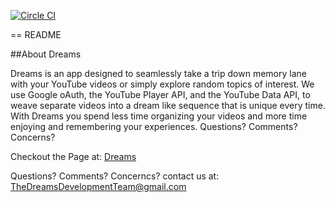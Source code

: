 [![Circle CI](https://circleci.com/gh/unknownbreaker/dreams.svg?style=svg)](https://circleci.com/gh/unknownbreaker/dreams)

== README

##About Dreams

Dreams is an app designed to seamlessly take a trip down memory lane with your YouTube videos or simply explore random topics of interest. We use Google oAuth, the YouTube Player API, and the YouTube Data API, to weave separate videos into a dream like sequence that is unique every time. With Dreams you spend less time organizing your videos and more time enjoying and remembering your experiences.
Questions? Comments? Concerns?

Checkout the Page at: [Dreams](http://memoryfinder.herokuapp.com/)

Questions? Comments? Concerncs? 
contact us at: TheDreamsDevelopmentTeam@gmail.com
